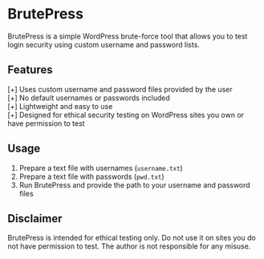 # BrutePress

BrutePress is a simple WordPress brute-force tool that allows you to test login security using custom username and password lists.

## Features

[+] Uses custom username and password files provided by the user  
[+] No default usernames or passwords included  
[+] Lightweight and easy to use  
[+] Designed for ethical security testing on WordPress sites you own or have permission to test  

## Usage

1. Prepare a text file with usernames (`username.txt`)  
2. Prepare a text file with passwords (`pwd.txt`)  
3. Run BrutePress and provide the path to your username and password files  

## Disclaimer

BrutePress is intended for ethical testing only. Do not use it on sites you do not have permission to test. The author is not responsible for any misuse.
